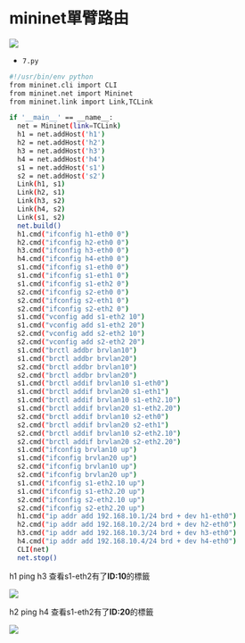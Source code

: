 # mininet單臂路由

![](Pic/https://github.com/110610531/Mininet_note/blob/main/pic/vlan1.jpg)

* `7.py`

```sh
#!/usr/bin/env python
from mininet.cli import CLI
from mininet.net import Mininet
from mininet.link import Link,TCLink

if '__main__' == __name__:
  net = Mininet(link=TCLink)
  h1 = net.addHost('h1')
  h2 = net.addHost('h2')
  h3 = net.addHost('h3')
  h4 = net.addHost('h4')
  s1 = net.addHost('s1')
  s2 = net.addHost('s2') 
  Link(h1, s1)
  Link(h2, s1)
  Link(h3, s2)
  Link(h4, s2)
  Link(s1, s2)
  net.build()
  h1.cmd("ifconfig h1-eth0 0")
  h2.cmd("ifconfig h2-eth0 0")
  h3.cmd("ifconfig h3-eth0 0")
  h4.cmd("ifconfig h4-eth0 0")
  s1.cmd("ifconfig s1-eth0 0")
  s1.cmd("ifconfig s1-eth1 0")
  s1.cmd("ifconfig s1-eth2 0")
  s2.cmd("ifconfig s2-eth0 0")
  s2.cmd("ifconfig s2-eth1 0")
  s2.cmd("ifconfig s2-eth2 0")
  s1.cmd("vconfig add s1-eth2 10")
  s1.cmd("vconfig add s1-eth2 20")
  s2.cmd("vconfig add s2-eth2 10")
  s2.cmd("vconfig add s2-eth2 20")
  s1.cmd("brctl addbr brvlan10")
  s1.cmd("brctl addbr brvlan20")
  s2.cmd("brctl addbr brvlan10")
  s2.cmd("brctl addbr brvlan20")
  s1.cmd("brctl addif brvlan10 s1-eth0")
  s1.cmd("brctl addif brvlan20 s1-eth1")
  s1.cmd("brctl addif brvlan10 s1-eth2.10")
  s1.cmd("brctl addif brvlan20 s1-eth2.20")
  s2.cmd("brctl addif brvlan10 s2-eth0")
  s2.cmd("brctl addif brvlan20 s2-eth1")
  s2.cmd("brctl addif brvlan10 s2-eth2.10")
  s2.cmd("brctl addif brvlan20 s2-eth2.20")
  s1.cmd("ifconfig brvlan10 up")
  s1.cmd("ifconfig brvlan20 up")
  s2.cmd("ifconfig brvlan10 up")
  s2.cmd("ifconfig brvlan20 up")
  s1.cmd("ifconfig s1-eth2.10 up")
  s1.cmd("ifconfig s1-eth2.20 up")
  s2.cmd("ifconfig s2-eth2.10 up")
  s2.cmd("ifconfig s2-eth2.20 up")
  h1.cmd("ip addr add 192.168.10.1/24 brd + dev h1-eth0")
  h2.cmd("ip addr add 192.168.10.2/24 brd + dev h2-eth0")
  h3.cmd("ip addr add 192.168.10.3/24 brd + dev h3-eth0")
  h4.cmd("ip addr add 192.168.10.4/24 brd + dev h4-eth0")
  CLI(net)
  net.stop()
  ```

h1 ping h3 查看s1-eth2有了**ID:10**的標籤

![](Pic/https://github.com/110610531/Mininet_note/blob/main/pic/8.jpg)


h2 ping h4 查看s1-eth2有了**ID:20**的標籤

![](Pic/https://github.com/110610531/Mininet_note/blob/main/pic/9.jpg)
